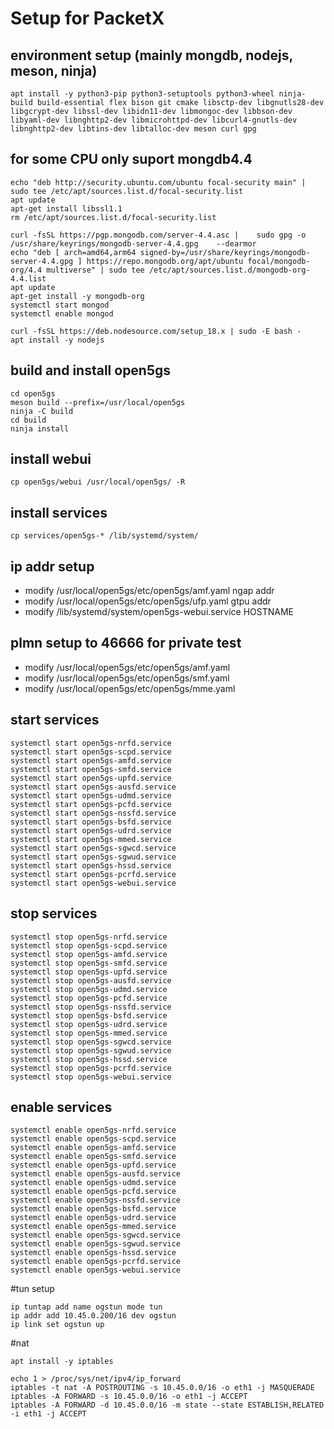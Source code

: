 Setup for PacketX
=================

environment setup (mainly mongdb, nodejs, meson, ninja)
-------------------------------------------------------
````
apt install -y python3-pip python3-setuptools python3-wheel ninja-build build-essential flex bison git cmake libsctp-dev libgnutls28-dev libgcrypt-dev libssl-dev libidn11-dev libmongoc-dev libbson-dev libyaml-dev libnghttp2-dev libmicrohttpd-dev libcurl4-gnutls-dev libnghttp2-dev libtins-dev libtalloc-dev meson curl gpg
````

for some CPU only suport mongdb4.4
----------------------------------
````
echo "deb http://security.ubuntu.com/ubuntu focal-security main" | sudo tee /etc/apt/sources.list.d/focal-security.list
apt update
apt-get install libssl1.1
rm /etc/apt/sources.list.d/focal-security.list

curl -fsSL https://pgp.mongodb.com/server-4.4.asc |    sudo gpg -o /usr/share/keyrings/mongodb-server-4.4.gpg    --dearmor
echo "deb [ arch=amd64,arm64 signed-by=/usr/share/keyrings/mongodb-server-4.4.gpg ] https://repo.mongodb.org/apt/ubuntu focal/mongodb-org/4.4 multiverse" | sudo tee /etc/apt/sources.list.d/mongodb-org-4.4.list
apt update
apt-get install -y mongodb-org
systemctl start mongod
systemctl enable mongod

curl -fsSL https://deb.nodesource.com/setup_18.x | sudo -E bash -
apt install -y nodejs
````

build and install open5gs
-------------------------
````
cd open5gs
meson build --prefix=/usr/local/open5gs
ninja -C build
cd build
ninja install
````

install webui
--------------
````
cp open5gs/webui /usr/local/open5gs/ -R
````

install services
----------------
````
cp services/open5gs-* /lib/systemd/system/
````

ip addr setup
-------------
- modify /usr/local/open5gs/etc/open5gs/amf.yaml ngap addr 
- modify /usr/local/open5gs/etc/open5gs/ufp.yaml gtpu addr
- modify /lib/systemd/system/open5gs-webui.service HOSTNAME

plmn setup to 46666 for private test
------------------------------------
- modify /usr/local/open5gs/etc/open5gs/amf.yaml 
- modify /usr/local/open5gs/etc/open5gs/smf.yaml 
- modify /usr/local/open5gs/etc/open5gs/mme.yaml 

start services
---------------
````
systemctl start open5gs-nrfd.service
systemctl start open5gs-scpd.service
systemctl start open5gs-amfd.service
systemctl start open5gs-smfd.service
systemctl start open5gs-upfd.service
systemctl start open5gs-ausfd.service
systemctl start open5gs-udmd.service
systemctl start open5gs-pcfd.service
systemctl start open5gs-nssfd.service
systemctl start open5gs-bsfd.service
systemctl start open5gs-udrd.service
systemctl start open5gs-mmed.service
systemctl start open5gs-sgwcd.service
systemctl start open5gs-sgwud.service
systemctl start open5gs-hssd.service
systemctl start open5gs-pcrfd.service
systemctl start open5gs-webui.service
````

stop services
-------------
````
systemctl stop open5gs-nrfd.service
systemctl stop open5gs-scpd.service
systemctl stop open5gs-amfd.service
systemctl stop open5gs-smfd.service
systemctl stop open5gs-upfd.service
systemctl stop open5gs-ausfd.service
systemctl stop open5gs-udmd.service
systemctl stop open5gs-pcfd.service
systemctl stop open5gs-nssfd.service
systemctl stop open5gs-bsfd.service
systemctl stop open5gs-udrd.service
systemctl stop open5gs-mmed.service
systemctl stop open5gs-sgwcd.service
systemctl stop open5gs-sgwud.service
systemctl stop open5gs-hssd.service
systemctl stop open5gs-pcrfd.service
systemctl stop open5gs-webui.service
````

enable services
----------------
````
systemctl enable open5gs-nrfd.service
systemctl enable open5gs-scpd.service
systemctl enable open5gs-amfd.service
systemctl enable open5gs-smfd.service
systemctl enable open5gs-upfd.service
systemctl enable open5gs-ausfd.service
systemctl enable open5gs-udmd.service
systemctl enable open5gs-pcfd.service
systemctl enable open5gs-nssfd.service
systemctl enable open5gs-bsfd.service
systemctl enable open5gs-udrd.service
systemctl enable open5gs-mmed.service
systemctl enable open5gs-sgwcd.service
systemctl enable open5gs-sgwud.service
systemctl enable open5gs-hssd.service
systemctl enable open5gs-pcrfd.service
systemctl enable open5gs-webui.service
````

#tun setup
````
ip tuntap add name ogstun mode tun
ip addr add 10.45.0.200/16 dev ogstun
ip link set ogstun up
````

#nat
````
apt install -y iptables

echo 1 > /proc/sys/net/ipv4/ip_forward
iptables -t nat -A POSTROUTING -s 10.45.0.0/16 -o eth1 -j MASQUERADE
iptables -A FORWARD -s 10.45.0.0/16 -o eth1 -j ACCEPT
iptables -A FORWARD -d 10.45.0.0/16 -m state --state ESTABLISH,RELATED -i eth1 -j ACCEPT
````

